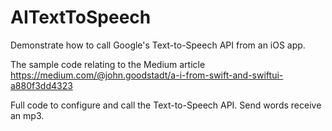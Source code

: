 # AITextToSpeech
Demonstrate how to call Google's Text-to-Speech API from an iOS app.

The sample code relating to the Medium article https://medium.com/@john.goodstadt/a-i-from-swift-and-swiftui-a880f3dd4323 

Full code to configure and call the Text-to-Speech API. Send words receive an mp3.

